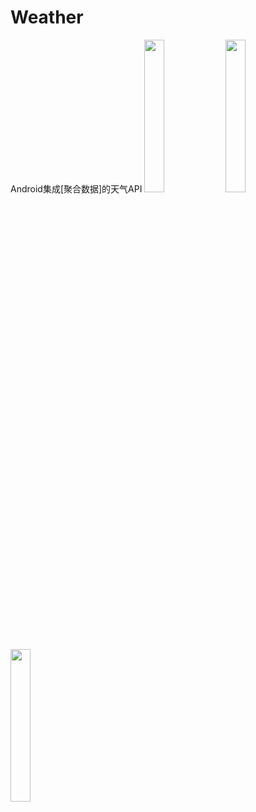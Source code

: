 # Weather
 Android集成[聚合数据]的天气API
<img src="http://imgurl.willdonner.top/imgs/2019/12/fd07a52144b8023a.jpg" width="25%" height="25%">
<img src="http://imgurl.willdonner.top/imgs/2019/12/ccfb66dcffca3e9a.jpg" width="25%" height="25%">
<img src="http://imgurl.willdonner.top/imgs/2019/12/708841112a276644.jpg" width="25%" height="25%">
